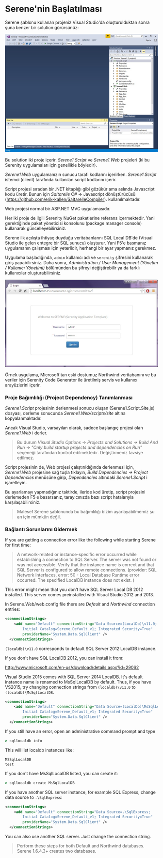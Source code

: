 # Serene'nin Başlatılması

Serene şablonu kullanan projeniz Visual Studio'da oluşturulduktan sonra şuna benzer bir solution görürsünüz:

![Başlangıç Çözüm İçeriği](img/initial_solution_content.jpg)

Bu solution iki proje içerir. *Serene1.Script* ve *Serene1.Web* projeleri (ki bu Serenity uygulamaları için genellikle böyledir).

*Serene1.Web* uygulamanızın sunucu tarafı kodlarını içerirken. *Serene1.Script* istemci (client) tarafında kullanılan script kodlarını içerir.

Script projesi sıradan bir .NET kitaplığı gibi gözükür ama aslında Javascript kodu üretir. Bunun için *Saltarelle* C# => Javascript dönüştürücüsü (https://github.com/erik-kallen/SaltarelleCompiler). kullanılmaktadır.

Web projesi normal bir ASP.NET MVC uygulamasıdır.

Her iki proje de ilgili Serenity NuGet paketlerine referans içermektedir. Yani gerektiğinde paket yöneticisi konsolunu (package manager console) kullanarak güncelleyebilirsiniz.

Serene ilk açılışta ihtiyaç duyduğu veritabanlarını SQL Local DB'de (Visual Studio ile gelen entegre bir SQL sunucu) oluşturur. Yani F5'e basmanız uygulamanın çalışması için yeterlidir, herhangi bir ayar yapmanız gerekmez.

Uygulama başladığında, `admin` kullanıcı adı ve `serenity` şifresini kullanarak giriş yapabilirsiniz. Daha sonra, *Administration / User Management (Yönetim / Kullanıcı Yönetimi)* bölümünden bu şifreyi değiştirebilir ya da farklı kullanıcılar oluşturabilirsiniz.

![Giriş Ekranı](img/login_screen.jpg)

Örnek uygulama, Microsoft'tan eski dostumuz Northwind veritabanını ve bu veriler için Serenity Code Generator ile üretilmiş servis ve kullanıcı arayüzlerini içerir.

### Proje Bağımlılığı (Project Dependency) Tanımlanması

*Serene1.Script* projesinin derlenmesi sonucu oluşan (Serene1.Script.Site.js) dosyası, derleme sonucunda *Serene1.Web/scripts/site* altına kopyalanmaktadır.

Ancak Visual Studio, varsayılan olarak, sadece başlangıç projesi olan *Serene1.Web* i derler.

> Bu durum *Visual Studio Options -> Projects and Solutions -> Build And Run -> "Only build startup projects and dependencies on Run"* seçeneği tarafından kontrol edilmektedir. Değiştirmeniz tavsiye edilmez.

Script projesinin de, Web projesi çalıştırıldığında derlenmesi için, *Serene1.Web* projesine sağ tuşla tıklayın, *Build Dependencies -> Project Dependencies* menüsüne girip, *Dependencies* altındaki *Serene1.Script* i işaretleyin.

Bu ayarlamayı yapmadığınız taktirde, ileride kod üretip, script projesini derlemeden F5 e basarsanız, tarayıcınızda bazı script hatalarıyla karşılaşabilirsiniz.

> Malesef Serene şablonunda bu bağımlılığı bizim ayarlayabilmemiz şu an için mümkün değil.

### Bağlantı Sorunlarını Gidermek

If you are getting a connection error like the following while starting Serene for first time:

> A network-related or instance-specific error occurred while establishing a connection to SQL Server. The server was not found or was not accessible. Verify that the instance name is correct and that SQL Server is configured to allow remote connections. (provider: SQL Network Interfaces, error: 50 - Local Database Runtime error occurred. The specified LocalDB instance does not exist.
)



This error might mean that you don't have SQL Server Local DB 2012 installed. This server comes preinstalled with Visual Studio 2012 and 2013. 

In Serene.Web/web.config file there are *Default* and *Northwind* connection entries:

```xml
<connectionStrings>
    <add name="Default" connectionString="Data Source=(LocalDb)\v11.0; 
        Initial Catalog=Serene_Default_v1; Integrated Security=True" 
        providerName="System.Data.SqlClient" />
  </connectionStrings>
```

`(localdb)\v11.0` corresponds to default SQL Server 2012 LocalDB instance.

If you don't have SQL LocalDB 2012, you can install it from:

http://www.microsoft.com/en-us/download/details.aspx?id=29062

Visual Studio 2015 comes with SQL Server 2014 LocalDB. It's default instance name is renamed to MsSqlLocalDB by default. Thus, if you have VS2015, try changing connection strings from `(localdb)\v11.0` to `(localdb)\MsSqlLocalDB`.

```xml
<connectionStrings>
    <add name="Default" connectionString="Data Source=(LocalDb)\MsSqlLocalDB; 
        Initial Catalog=Serene_Default_v1; Integrated Security=True" 
        providerName="System.Data.SqlClient" />
  </connectionStrings>
```

If you still have an error, open an administrative command prompt and type

```bat
> sqllocaldb info
```

This will list localdb instances like:

```
MSSqlLocalDB
test
```

If you don't have MsSqlLocalDB listed, you can create it:

```bat
> sqllocaldb create MsSqlLocalDB
```


If you have another SQL server instance, for example SQL Express, change data source to `.\SqlExpress`:


```xml
<connectionStrings>
    <add name="Default" connectionString="Data Source=.\SqlExpress; 
        Initial Catalog=Serene_Default_v1; Integrated Security=True" 
        providerName="System.Data.SqlClient" />
  </connectionStrings>
```


You can also use another SQL server. Just change the connection string.

> Perform these steps for both Default and Northwind databases. Serene 1.6.4.3+ creates two databases.
